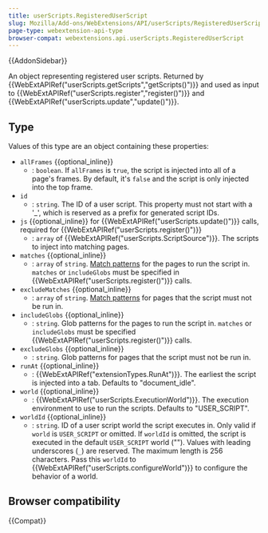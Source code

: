 ```yaml
---
title: userScripts.RegisteredUserScript
slug: Mozilla/Add-ons/WebExtensions/API/userScripts/RegisteredUserScript
page-type: webextension-api-type
browser-compat: webextensions.api.userScripts.RegisteredUserScript
---
```


{{AddonSidebar}}

An object representing registered user scripts. Returned by {{WebExtAPIRef("userScripts.getScripts","getScripts()")}} and used as input to {{WebExtAPIRef("userScripts.register","register()")}} and {{WebExtAPIRef("userScripts.update","update()")}}.

## Type

Values of this type are an object containing these properties:

- `allFrames` {{optional_inline}}
  - : `boolean`. If `allFrames` is `true`, the script is injected into all of a page's frames. By default, it's `false` and the script is only injected into the top frame.
- `id`
  - : `string`. The ID of a user script. This property must not start with a '\_', which is reserved as a prefix for generated script IDs.
- `js` {{optional_inline}} for {{WebExtAPIRef("userScripts.update()")}} calls, required for {{WebExtAPIRef("userScripts.register()")}}
  - : `array` of {{WebExtAPIRef("userScripts.ScriptSource")}}. The scripts to inject into matching pages.
- `matches` {{optional_inline}}
  - : `array` of `string`. [Match patterns](/en-US/docs/Mozilla/Add-ons/WebExtensions/Match_patterns) for the pages to run the script in. `matches` or `includeGlobs` must be specified in {{WebExtAPIRef("userScripts.register()")}} calls.
- `excludeMatches` {{optional_inline}}
  - : `array` of `string`. [Match patterns](/en-US/docs/Mozilla/Add-ons/WebExtensions/Match_patterns) for pages that the script must not be run in.
- `includeGlobs` {{optional_inline}}
  - : `string`. Glob patterns for the pages to run the script in. `matches` or `includeGlobs` must be specified {{WebExtAPIRef("userScripts.register()")}} calls.
- `excludeGlobs` {{optional_inline}}
  - : `string`. Glob patterns for pages that the script must not be run in.
- `runAt` {{optional_inline}}
  - : {{WebExtAPIRef("extensionTypes.RunAt")}}. The earliest the script is injected into a tab. Defaults to "document_idle".
- `world` {{optional_inline}}
  - : {{WebExtAPIRef("userScripts.ExecutionWorld")}}. The execution environment to use to run the scripts. Defaults to "USER_SCRIPT".
- `worldId` {{optional_inline}}
  - : `string`. ID of a user script world the script executes in. Only valid if `world` is `USER_SCRIPT` or omitted. If `worldId` is omitted, the script is executed in the default `USER_SCRIPT` world (""). Values with leading underscores (`_`) are reserved. The maximum length is 256 characters. Pass this `worldId` to {{WebExtAPIRef("userScripts.configureWorld")}} to configure the behavior of a world.

## Browser compatibility

{{Compat}}
